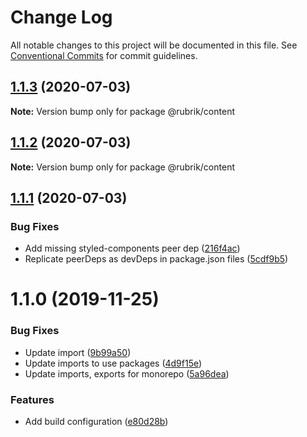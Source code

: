 # Change Log

All notable changes to this project will be documented in this file.
See [Conventional Commits](https://conventionalcommits.org) for commit guidelines.

## [1.1.3](https://github.com/brettgullan/rubrik/compare/@rubrik/content@1.1.2...@rubrik/content@1.1.3) (2020-07-03)

**Note:** Version bump only for package @rubrik/content





## [1.1.2](https://github.com/brettgullan/rubrik/compare/@rubrik/content@1.1.1...@rubrik/content@1.1.2) (2020-07-03)

**Note:** Version bump only for package @rubrik/content





## [1.1.1](https://github.com/brettgullan/rubrik/compare/@rubrik/content@1.1.0...@rubrik/content@1.1.1) (2020-07-03)


### Bug Fixes

* Add missing styled-components peer dep ([216f4ac](https://github.com/brettgullan/rubrik/commit/216f4acd9d025c5a569c966b33027b2271385440))
* Replicate peerDeps as devDeps in package.json files ([5cdf9b5](https://github.com/brettgullan/rubrik/commit/5cdf9b5fefeb0ec33f0eeeb7507765c90b6269e0))





# 1.1.0 (2019-11-25)


### Bug Fixes

* Update import ([9b99a50](https://github.com/brettgullan/rubrik/commit/9b99a509e28c53843f59e4cf5f9927a096a7ac92))
* Update imports to use packages ([4d9f15e](https://github.com/brettgullan/rubrik/commit/4d9f15e85064f61a316d4b5353403a1d570920be))
* Update imports, exports for monorepo ([5a96dea](https://github.com/brettgullan/rubrik/commit/5a96dea355e2b636e8ef75a70f9a594e25900918))


### Features

* Add build configuration ([e80d28b](https://github.com/brettgullan/rubrik/commit/e80d28b58de2f141437150193a6496d5ecb20b2c))
